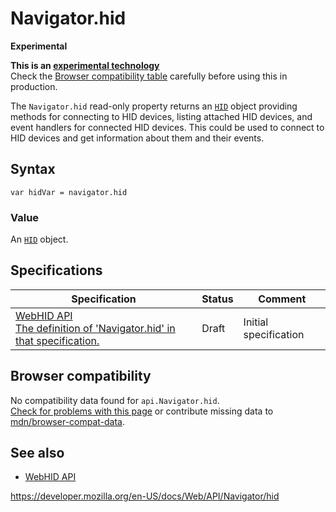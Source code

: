 # Navigator.hid

**Experimental**

**This is an [experimental technology](https://developer.mozilla.org/en-US/docs/MDN/Guidelines/Conventions_definitions#experimental)**  
Check the [Browser compatibility table](#browser_compatibility) carefully before using this in production.

The `Navigator.hid` read-only property returns an [`HID`](../hid) object providing methods for connecting to HID devices, listing attached HID devices, and event handlers for connected HID devices. This could be used to connect to HID devices and get information about them and their events.

## Syntax

    var hidVar = navigator.hid

### Value

An [`HID`](../hid) object.

## Specifications

<table><thead><tr class="header"><th>Specification</th><th>Status</th><th>Comment</th></tr></thead><tbody><tr class="odd"><td><a href="https://wicg.github.io/webhid/#dom-navigator-hid">WebHID API<br />
<span class="small">The definition of 'Navigator.hid' in that specification.</span></a></td><td><span class="spec-draft">Draft</span></td><td>Initial specification</td></tr></tbody></table>

## Browser compatibility

No compatibility data found for `api.Navigator.hid`.  
[Check for problems with this page](#on-github) or contribute missing data to [mdn/browser-compat-data](https://github.com/mdn/browser-compat-data).

## See also

- [WebHID API](../webhid_api)

<a href="https://developer.mozilla.org/en-US/docs/Web/API/Navigator/hid" class="_attribution-link">https://developer.mozilla.org/en-US/docs/Web/API/Navigator/hid</a>
